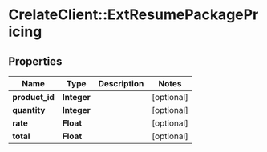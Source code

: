 # CrelateClient::ExtResumePackagePricing

## Properties
Name | Type | Description | Notes
------------ | ------------- | ------------- | -------------
**product_id** | **Integer** |  | [optional] 
**quantity** | **Integer** |  | [optional] 
**rate** | **Float** |  | [optional] 
**total** | **Float** |  | [optional] 


